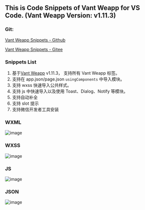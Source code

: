 ## This is Code Snippets of Vant Weapp for VS Code. (Vant Weapp Version: v1.11.3)

### Git:

[Vant Weapp Snippets - Github](https://github.com/sannyzeng/vant-weapp-snippets)

[Vant Weapp Snippets - Gitee](https://gitee.com/sannyzeng/vant-weapp-snippets)

### Snippets List

1. 基于[Vant Weapp](https://youzan.github.io/vant-weapp/#/home) v1.11.3， 支持所有 Vant Weapp 标签。
2. 支持在 app.json/page.json `usingComponents` 中导入模块。
3. 支持 wxss 快速导入公共样式。
4. 支持 js 中快速导入以及使用 Toast、Dialog、Notify 等模块。
5. 支持自动补全
6. 支持 slot 提示
7. 支持微信开发者工具安装

### WXML

![image](https://image.shouxiansen.com/upload_f1dfefe0c4d7d849fb9e3051985de2ca.gif)

### WXSS

![image](https://image.shouxiansen.com/upload_c472b5dccce0421b8d90a8306bb918fc.gif)

### JS

![image](https://image.shouxiansen.com/upload_2d427d022a8aed727efa883beefb0542.gif)

### JSON

![image](https://image.shouxiansen.com/upload_637436fcbcf3e4d5bcd5b7cdc5b9645e.gif)
